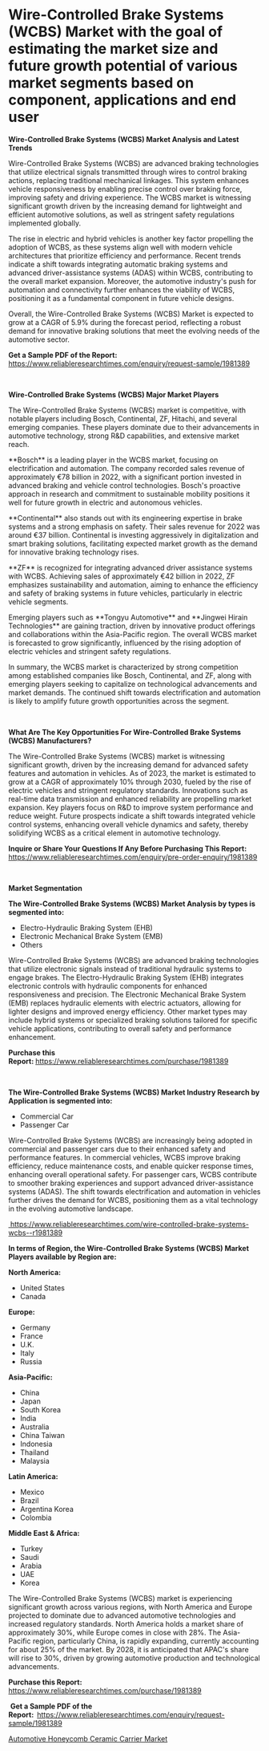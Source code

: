 <p><h1>Wire-Controlled Brake Systems (WCBS) Market with the goal of estimating the market size and future growth potential of various market segments based on component, applications and end user</h1></p><p><strong>Wire-Controlled Brake Systems (WCBS) Market Analysis and Latest Trends</strong></p>
<p><p>Wire-Controlled Brake Systems (WCBS) are advanced braking technologies that utilize electrical signals transmitted through wires to control braking actions, replacing traditional mechanical linkages. This system enhances vehicle responsiveness by enabling precise control over braking force, improving safety and driving experience. The WCBS market is witnessing significant growth driven by the increasing demand for lightweight and efficient automotive solutions, as well as stringent safety regulations implemented globally.</p><p>The rise in electric and hybrid vehicles is another key factor propelling the adoption of WCBS, as these systems align well with modern vehicle architectures that prioritize efficiency and performance. Recent trends indicate a shift towards integrating automatic braking systems and advanced driver-assistance systems (ADAS) within WCBS, contributing to the overall market expansion. Moreover, the automotive industry's push for automation and connectivity further enhances the viability of WCBS, positioning it as a fundamental component in future vehicle designs.</p><p>Overall, the Wire-Controlled Brake Systems (WCBS) Market is expected to grow at a CAGR of 5.9% during the forecast period, reflecting a robust demand for innovative braking solutions that meet the evolving needs of the automotive sector.</p></p>
<p><strong>Get a Sample PDF of the Report:&nbsp;</strong> <a href="https://www.reliableresearchtimes.com/enquiry/request-sample/1981389?utm_campaign=2326&utm_medium=2&utm_source=Github&utm_content=ia&utm_term=31032025&utm_id=wire-controlled-brake-systems-wcbs">https://www.reliableresearchtimes.com/enquiry/request-sample/1981389</a></p>
<p>&nbsp;</p>
<p><strong>Wire-Controlled Brake Systems (WCBS) Major Market Players</strong></p>
<p><p>The Wire-Controlled Brake Systems (WCBS) market is competitive, with notable players including Bosch, Continental, ZF, Hitachi, and several emerging companies. These players dominate due to their advancements in automotive technology, strong R&D capabilities, and extensive market reach.</p><p>**Bosch** is a leading player in the WCBS market, focusing on electrification and automation. The company recorded sales revenue of approximately €78 billion in 2022, with a significant portion invested in advanced braking and vehicle control technologies. Bosch's proactive approach in research and commitment to sustainable mobility positions it well for future growth in electric and autonomous vehicles.</p><p>**Continental** also stands out with its engineering expertise in brake systems and a strong emphasis on safety. Their sales revenue for 2022 was around €37 billion. Continental is investing aggressively in digitalization and smart braking solutions, facilitating expected market growth as the demand for innovative braking technology rises.</p><p>**ZF** is recognized for integrating advanced driver assistance systems with WCBS. Achieving sales of approximately €42 billion in 2022, ZF emphasizes sustainability and automation, aiming to enhance the efficiency and safety of braking systems in future vehicles, particularly in electric vehicle segments.</p><p>Emerging players such as **Tongyu Automotive** and **Jingwei Hirain Technologies** are gaining traction, driven by innovative product offerings and collaborations within the Asia-Pacific region. The overall WCBS market is forecasted to grow significantly, influenced by the rising adoption of electric vehicles and stringent safety regulations.</p><p>In summary, the WCBS market is characterized by strong competition among established companies like Bosch, Continental, and ZF, along with emerging players seeking to capitalize on technological advancements and market demands. The continued shift towards electrification and automation is likely to amplify future growth opportunities across the segment.</p></p>
<p>&nbsp;</p>
<p><strong>What Are The Key Opportunities For Wire-Controlled Brake Systems (WCBS) Manufacturers?</strong></p>
<p><p>The Wire-Controlled Brake Systems (WCBS) market is witnessing significant growth, driven by the increasing demand for advanced safety features and automation in vehicles. As of 2023, the market is estimated to grow at a CAGR of approximately 10% through 2030, fueled by the rise of electric vehicles and stringent regulatory standards. Innovations such as real-time data transmission and enhanced reliability are propelling market expansion. Key players focus on R&D to improve system performance and reduce weight. Future prospects indicate a shift towards integrated vehicle control systems, enhancing overall vehicle dynamics and safety, thereby solidifying WCBS as a critical element in automotive technology.</p></p>
<p><strong>Inquire or Share Your Questions If Any Before Purchasing This Report:</strong> <a href="https://www.reliableresearchtimes.com/enquiry/pre-order-enquiry/1981389?utm_campaign=2326&utm_medium=2&utm_source=Github&utm_content=ia&utm_term=31032025&utm_id=wire-controlled-brake-systems-wcbs">https://www.reliableresearchtimes.com/enquiry/pre-order-enquiry/1981389</a></p>
<p>&nbsp;</p>
<p><strong>Market Segmentation</strong></p>
<p><strong>The Wire-Controlled Brake Systems (WCBS) Market Analysis by types is segmented into:</strong></p>
<p><ul><li>Electro-Hydraulic Braking System (EHB)</li><li>Electronic Mechanical Brake System (EMB)</li><li>Others</li></ul></p>
<p><p>Wire-Controlled Brake Systems (WCBS) are advanced braking technologies that utilize electronic signals instead of traditional hydraulic systems to engage brakes. The Electro-Hydraulic Braking System (EHB) integrates electronic controls with hydraulic components for enhanced responsiveness and precision. The Electronic Mechanical Brake System (EMB) replaces hydraulic elements with electric actuators, allowing for lighter designs and improved energy efficiency. Other market types may include hybrid systems or specialized braking solutions tailored for specific vehicle applications, contributing to overall safety and performance enhancement.</p></p>
<p><strong>Purchase this Report:&nbsp;</strong><a href="https://www.reliableresearchtimes.com/purchase/1981389?utm_campaign=2326&utm_medium=2&utm_source=Github&utm_content=ia&utm_term=31032025&utm_id=wire-controlled-brake-systems-wcbs">https://www.reliableresearchtimes.com/purchase/1981389</a></p>
<p>&nbsp;</p>
<p><strong>The Wire-Controlled Brake Systems (WCBS) Market Industry Research by Application is segmented into:</strong></p>
<p><ul><li>Commercial Car</li><li>Passenger Car</li></ul></p>
<p><p>Wire-Controlled Brake Systems (WCBS) are increasingly being adopted in commercial and passenger cars due to their enhanced safety and performance features. In commercial vehicles, WCBS improve braking efficiency, reduce maintenance costs, and enable quicker response times, enhancing overall operational safety. For passenger cars, WCBS contribute to smoother braking experiences and support advanced driver-assistance systems (ADAS). The shift towards electrification and automation in vehicles further drives the demand for WCBS, positioning them as a vital technology in the evolving automotive landscape.</p></p>
<p><a href="https://www.reliableresearchtimes.com/wire-controlled-brake-systems-wcbs--r1981389?utm_campaign=2326&utm_medium=2&utm_source=Github&utm_content=ia&utm_term=31032025&utm_id=wire-controlled-brake-systems-wcbs">&nbsp;https://www.reliableresearchtimes.com/wire-controlled-brake-systems-wcbs--r1981389</a></p>
<p><strong>In terms of Region, the Wire-Controlled Brake Systems (WCBS) Market Players available by Region are:</strong></p>
<p>
    <p> <strong> North America: </strong>
        <ul>
            <li>United States</li>
            <li>Canada</li>
        </ul>
        </p> 
    <p> <strong> Europe: </strong>
        <ul>
            <li>Germany</li>
            <li>France</li>
            <li>U.K.</li>
            <li>Italy</li>
            <li>Russia</li>
        </ul>
        </p> 
    <p> <strong> Asia-Pacific: </strong>
        <ul>
            <li>China</li>
            <li>Japan</li>
            <li>South Korea</li>
            <li>India</li>
            <li>Australia</li>
            <li>China Taiwan</li>
            <li>Indonesia</li>
            <li>Thailand</li>
            <li>Malaysia</li>
        </ul>
        </p> 
    <p> <strong> Latin America: </strong>
        <ul>
            <li>Mexico</li>
            <li>Brazil</li>
            <li>Argentina Korea</li>
            <li>Colombia</li>
        </ul>
        </p> 
    <p> <strong> Middle East & Africa: </strong>
        <ul>
            <li>Turkey</li>
            <li>Saudi</li>
            <li>Arabia</li>
            <li>UAE</li>
            <li>Korea</li>
        </ul>
    </p>
    </p>
<p><p>The Wire-Controlled Brake Systems (WCBS) market is experiencing significant growth across various regions, with North America and Europe projected to dominate due to advanced automotive technologies and increased regulatory standards. North America holds a market share of approximately 30%, while Europe comes in close with 28%. The Asia-Pacific region, particularly China, is rapidly expanding, currently accounting for about 25% of the market. By 2028, it is anticipated that APAC's share will rise to 30%, driven by growing automotive production and technological advancements.</p></p>
<p><strong>Purchase this Report: </strong><a href="https://www.reliableresearchtimes.com/purchase/1981389?utm_campaign=2326&utm_medium=2&utm_source=Github&utm_content=ia&utm_term=31032025&utm_id=wire-controlled-brake-systems-wcbs">https://www.reliableresearchtimes.com/purchase/1981389</a></p>
<p>&nbsp;<strong>Get a Sample PDF of the Report:&nbsp;&nbsp;</strong><a href="https://www.reliableresearchtimes.com/enquiry/request-sample/1981389?utm_campaign=2326&utm_medium=2&utm_source=Github&utm_content=ia&utm_term=31032025&utm_id=wire-controlled-brake-systems-wcbs">https://www.reliableresearchtimes.com/enquiry/request-sample/1981389</a></p>
<p><strong></strong></p>
<p><p><a href="https://github.com/NargisHussain75/Market-Research-Report-List-2/blob/main/automotive-honeycomb-ceramic-carrier-market.md?utm_campaign=2326&utm_medium=2&utm_source=Github&utm_content=ia&utm_term=31032025&utm_id=wire-controlled-brake-systems-wcbs">Automotive Honeycomb Ceramic Carrier Market</a></p></p>